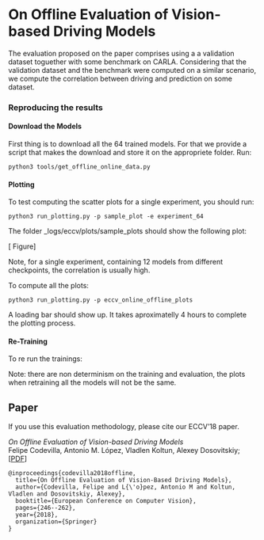 On Offline Evaluation of Vision-based Driving Models
====================================================


The evaluation proposed on the paper comprises
using a a validation dataset toguether with some benchmark on
CARLA. Considering that the validation
dataset and the benchmark were computed on a similar
scenario, we compute the correlation between driving and prediction
on some dataset.

### Reproducing the results



#### Download the Models

First thing is to download all the 64 trained models.
For that we provide a script that makes the download and store
it on the appropriete folder. Run:

    python3 tools/get_offline_online_data.py

#### Plotting

To test computing the scatter plots for a single experiment,
you should run:

    python3 run_plotting.py -p sample_plot -e experiment_64


The folder _logs/eccv/plots/sample_plots should show
the following plot:

[ Figure]

Note, for a single experiment, containing 12 models from
different checkpoints, the correlation is usually high.

To compute all the plots:

    python3 run_plotting.py -p eccv_online_offline_plots

A loading bar should show up. It takes aproximatelly 4 hours
to complete the plotting process.

#### Re-Training
To re run the trainings:


Note: there are non determinism on the training and evaluation, the
plots when retraining all the models will not be the same.




Paper
-----

If you use this evaluation methodology, please cite our ECCV’18 paper.

_On Offline Evaluation of Vision-based Driving Models_<br>Felipe Codevilla,
 Antonio M. López, Vladlen Koltun, Alexey Dosovitskiy;
[[PDF](https://arxiv.org/pdf/1809.04843.pdf)]


```
@inproceedings{codevilla2018offline,
  title={On Offline Evaluation of Vision-Based Driving Models},
  author={Codevilla, Felipe and L{\'o}pez, Antonio M and Koltun, Vladlen and Dosovitskiy, Alexey},
  booktitle={European Conference on Computer Vision},
  pages={246--262},
  year={2018},
  organization={Springer}
}

```

